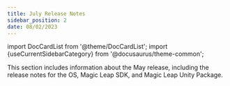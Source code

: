 ```yaml
---
title: July Release Notes
sidebar_position: 2
date: 08/02/2023
---
```


import DocCardList from '@theme/DocCardList';
import {useCurrentSidebarCategory} from '@docusaurus/theme-common';

This section includes information about the May release, including the release notes for the OS, Magic Leap SDK, and Magic Leap Unity Package.

<DocCardList items={useCurrentSidebarCategory().items}/>
